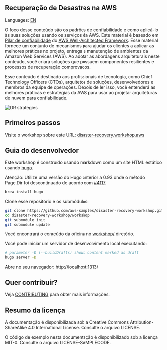 ## Recuperação de Desastres na AWS

Languages: [EN](README.md)

O foco desse conteúdo são os padrões de confiabilidade e como aplicá-lo às suas soluções usando os serviços da AWS.
Este material é baseado em [Pilar de confiabilidade](https://d1.awsstatic.com/whitepapers/architecture/AWS-Reliability-Pillar.pdf?ref=reliability-refarch) do [AWS Well-Architected Framework](https://aws.amazon.com/architecture/well-architected/?ref=reliability-refarch).
Esse material fornece um conjunto de mecanismos para ajudar os clientes a aplicar as melhores práticas no projeto, entrega e manutenção de ambientes da Amazon Web Services (AWS).
Ao adotar as abordagens arquiteturais neste conteúdo, você criará soluções que possuem componentes resilientes e processos de recuperação comprovados.

Esse conteúdo é destinado aos profissionais de tecnologia, como Chief Technology Officers (CTOs), arquitetos de soluções, desenvolvedores e membros da equipe de operações.
Depois de ler isso, você entenderá as melhores práticas e estratégias da AWS para usar ao projetar arquiteturas de nuvem para confiabilidade.

![DR strategies](workshop/static/images/dr-multi-region.png)

## Primeiros passos

Visite o workshop sobre este URL: [disaster-recovery.workshop.aws](https://disaster-recovery.workshop.aws/)

## Guia do desenvolvedor

Este workshop é construído usando markdown como um site HTML estático usando [hugo](http://gohugo.io).

Atenção: Utilize uma versão do Hugo anterior a 0.93 onde o método Page.Dir foi descontinuado de acordo com [#4117](https://github.com/gohugoio/hugo/issues/4117).

```bash
brew install hugo
```

Clone esse repositório e os submódulos:

```bash
git clone https://github.com/aws-samples/disaster-recovery-workshop.git
cd disaster-recovery-workshop/workshop
git submodule init
git submodule update
```

Você encontrará o conteúdo da oficina no [workshop/](workshop/) diretório.

Você pode iniciar um servidor de desenvolvimento local executando:

```bash
# parameter -D (--buildDrafts) shows content marked as draft
hugo server -D
```

Abre no seu navegador: http://localhost:1313/

## Quer contribuir?

Veja [CONTRIBUTING](CONTRIBUTING.md) para obter mais informações.

## Resumo da licença

A documentação é disponibilizada sob a Creative Commons Attribution-ShareAlike 4.0 International License. Consulte o arquivo LICENSE.

O código de exemplo nesta documentação é disponibilizado sob a licença MIT-0. Consulte o arquivo LICENSE-SAMPLECODE.

